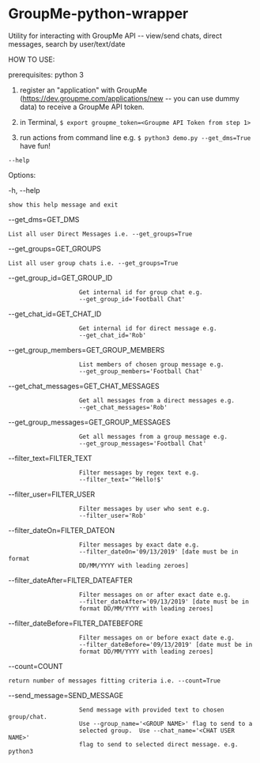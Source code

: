 # GroupMe-python-wrapper
Utility for interacting with GroupMe API -- view/send chats, direct messages, search by user/text/date

HOW TO USE:

prerequisites: python 3

1) register an "application" with GroupMe (https://dev.groupme.com/applications/new -- you can use dummy data) to receive a GroupMe API token.

2) in Terminal, `$ export groupme_token=<Groupme API Token from step 1>`

3) run actions from command line e.g. `$ python3 demo.py --get_dms=True` have fun!

`--help`

Options:

  -h, --help            
  
    show this help message and exit
  
  --get_dms=GET_DMS     
  
    List all user Direct Messages i.e. --get_groups=True
  
  --get_groups=GET_GROUPS
  
    List all user group chats i.e. --get_groups=True
                        
  --get_group_id=GET_GROUP_ID
                        
                        Get internal id for group chat e.g.
                        --get_group_id='Football Chat'
                        
  --get_chat_id=GET_CHAT_ID
  
                        Get internal id for direct message e.g.
                        --get_chat_id='Rob'
                        
  --get_group_members=GET_GROUP_MEMBERS
  
                        List members of chosen group message e.g.
                        --get_group_members='Football Chat'
                        
  --get_chat_messages=GET_CHAT_MESSAGES
  
                        Get all messages from a direct messages e.g.
                        --get_chat_messages='Rob'
                        
  --get_group_messages=GET_GROUP_MESSAGES
  
                        Get all messages from a group message e.g.
                        --get_group_messages='Football Chat'
                        
  --filter_text=FILTER_TEXT
  
                        Filter messages by regex text e.g.
                        --filter_text='^Hello!$'
                        
  --filter_user=FILTER_USER
  
                        Filter messages by user who sent e.g.
                        --filter_user='Rob'
                        
  --filter_dateOn=FILTER_DATEON
  
                        Filter messages by exact date e.g.
                        --filter_dateOn='09/13/2019' [date must be in format
                        DD/MM/YYYY with leading zeroes]
                        
  --filter_dateAfter=FILTER_DATEAFTER
  
                        Filter messages on or after exact date e.g.
                        --filter_dateAfter='09/13/2019' [date must be in
                        format DD/MM/YYYY with leading zeroes]
                        
  --filter_dateBefore=FILTER_DATEBEFORE
  
                        Filter messages on or before exact date e.g.
                        --filter_dateBefore='09/13/2019' [date must be in
                        format DD/MM/YYYY with leading zeroes]
                        
  --count=COUNT         
  
    return number of messages fitting criteria i.e. --count=True
  
  --send_message=SEND_MESSAGE
  
                        Send message with provided text to chosen group/chat.
                        Use --group_name='<GROUP NAME>' flag to send to a
                        selected group.  Use --chat_name='<CHAT USER NAME>'
                        flag to send to selected direct message. e.g. python3
